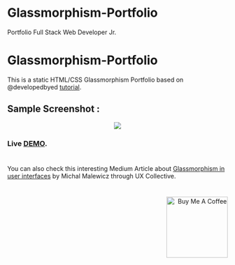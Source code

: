 # Glassmorphism-Portfolio
Portfolio Full Stack Web Developer Jr.

# Glassmorphism-Portfolio
This is a static HTML/CSS Glassmorphism Portfolio based on @developedbyed [tutorial](https://www.youtube.com/watch?v=O7WbVj5apxU).

## Sample Screenshot :
<p align="center">
  <img  src="images/screenshot.PNG">

### **Live [DEMO](https://orliluq.github.io/Glassmorphism-Portfolio/)**.


#
You can also check this interesting Medium Article about [Glassmorphism in user interfaces](https://uxdesign.cc/glassmorphism-in-user-interfaces-1f39bb1308c9) by Michal Malewicz through UX Collective.
#

<p align="right">
<a href="https://www.buymeacoffee.com/orliluq" target="_blank"><img src="https://cdn.buymeacoffee.com/buttons/lato-orange.png" alt="Buy Me A Coffee" width="140px" heigh="50px" ></a>
